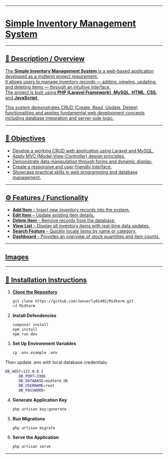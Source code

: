 <p align="center">
    <a href="https://github.com/Janverly01492/Midterm/actions">
    </a>
    <a href="https://github.com/Janverly01492/Midterm">
</p>

---

# **Simple Inventory Management System**


---

## 🧾 Description / Overview
The **Simple Inventory Management System** is a web-based application developed as a midterm project requirement.  
It allows users to manage inventory records — adding, viewing, updating, and deleting items — through an intuitive interface.  
The project is built using **PHP (Laravel Framework)**, **MySQL**, **HTML**, **CSS**, and **JavaScript**.

This system demonstrates CRUD (Create, Read, Update, Delete) functionalities and applies fundamental web development concepts including database integration and server-side logic.

---

## 🎯 Objectives
- Develop a working CRUD web application using Laravel and MySQL.  
- Apply MVC (Model-View-Controller) design principles.  
- Demonstrate data manipulation through forms and dynamic display.  
- Create a responsive and user-friendly interface.  
- Showcase practical skills in web programming and database management.

---

## ⚙️ Features / Functionality
- **Add Item** – Insert new inventory records into the system.  
- **Edit Item** – Update existing item details.  
- **Delete Item** – Remove records from the database.  
- **View List** – Display all inventory items with real-time data updates.  
- **Search Feature** – Quickly locate items by name or category.  
- **Dashboard** – Provides an overview of stock quantities and item counts.  

---

## Images







---
## 🧩 Installation Instructions

1. **Clone the Repository**
   ```bash
   git clone https://github.com/Janverly01492/Midterm.git
   cd Midterm
2. **Install Defendencies**
    ```bash
    composer install
    npm install
    npm run dev
3. **Set Up Environment Variables**
   ```bash
   cp .env.example .env

Then update .env with local database credentials:
 ```bash
 DB_HOST=127.0.0.1
       DB_PORT=3306
       DB_DATABASE=midterm_db
       DB_USERNAME=root
       DB_PASSWORD=
```
4. **Generate Application Key**
   ```bash
   php artisan key:generate
5. **Run Migrations**
   ```bash
   php artisan migrate
6. **Serve the Application**
   ```bash
   php artisan serve

---
